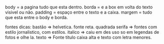 body = a pagina tudo que esta dentro.
borda = e a box em volta do texto visivel ou não.
padding = espaço entre o texto e a caixa.
margem = tudo que esta entre o body e borda.

fontes dicas:
bastão => helvetica. fonte reta. quadrada
serifa => fontes com estilo jornalistico, com estilos.
italico => caiu em des uso so em legendas de fotos e olhe la.
texto => Fonte titulo caixa alta e texto com letra menores.